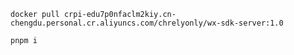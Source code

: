 ```拉下来启动后端
docker pull crpi-edu7p0nfaclm2kiy.cn-chengdu.personal.cr.aliyuncs.com/chrelyonly/wx-sdk-server:1.0

```
```拉代码启动前端
pnpm i
```

